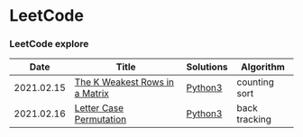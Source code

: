 # LeetCode

### LeetCode explore

| Date       | Title                                                                                                                                                         | Solutions                                                                                                        | Algorithm     |
| ---------- | ------------------------------------------------------------------------------------------------------------------------------------------------------------- | ---------------------------------------------------------------------------------------------------------------- | ------------- |
| 2021.02.15 | [The K Weakest Rows in a Matrix](https://leetcode.com/explore/challenge/card/february-leetcoding-challenge-2021/586/week-3-february-15th-february-21st/3641/) | [Python3](https://github.com/e99/leetcode/blob/master/explore/python/The_K_Weakest_Rows_in_a_Matrix_Solution.py) | counting sort |
| 2021.02.16 | [Letter Case Permutation](https://leetcode.com/explore/challenge/card/february-leetcoding-challenge-2021/586/week-3-february-15th-february-21st/3642/)        | [Python3](https://github.com/e99/leetcode/blob/master/explore/python/Letter_Case_Permutation.py)                 | back tracking |

